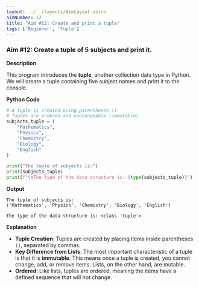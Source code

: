 ```yaml
---
layout: ../../layouts/AimLayout.astro
aimNumber: 12
title: "Aim #12: Create and print a tuple"
tags: ['Beginner', 'Tuple']
---
```


### Aim #12: Create a tuple of 5 subjects and print it.

**Description**

This program introduces the **tuple**, another collection data type in Python. We will create a tuple containing five subject names and print it to the console.

**Python Code**

```python
# A tuple is created using parentheses ()
# Tuples are ordered and unchangeable (immutable)
subjects_tuple = (
    "Mathematics",
    "Physics",
    "Chemistry",
    "Biology",
    "English"
)

print("The tuple of subjects is:")
print(subjects_tuple)
print(f"\nThe type of the data structure is: {type(subjects_tuple)}")
```

**Output**

```text
The tuple of subjects is:
('Mathematics', 'Physics', 'Chemistry', 'Biology', 'English')

The type of the data structure is: <class 'tuple'>
```

**Explanation**

- **Tuple Creation**: Tuples are created by placing items inside parentheses `()`, separated by commas.
- **Key Difference from Lists**: The most important characteristic of a tuple is that it is **immutable**. This means once a tuple is created, you cannot change, add, or remove items. Lists, on the other hand, are mutable.
- **Ordered**: Like lists, tuples are ordered, meaning the items have a defined sequence that will not change.
